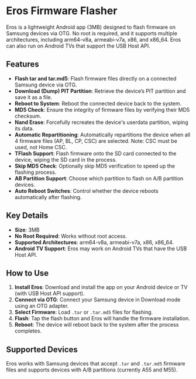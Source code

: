 # Eros Firmware Flasher

Eros is a lightweight Android app (3MB) designed to flash firmware on Samsung devices via OTG. No root is required, and it supports multiple architectures, including arm64-v8a, armeabi-v7a, x86, and x86_64. Eros can also run on Android TVs that support the USB Host API.

## Features

- **Flash tar and tar.md5**: Flash firmware files directly on a connected Samsung device via OTG.
- **Download (Dump) PIT Partition**: Retrieve the device’s PIT partition and save it as a file.
- **Reboot to System**: Reboot the connected device back to the system.
- **MD5 Check**: Ensure the integrity of firmware files by verifying their MD5 checksum.
- **Nand Erase**: Forcefully recreates the device's userdata partition, wiping its data.
- **Automatic Repartitioning**: Automatically repartitions the device when all 4 firmware files (AP, BL, CP, CSC) are selected. Note: CSC must be used, not Home CSC.
- **TFlash Support**: Flash firmware onto the SD card connected to the device, wiping the SD card in the process.
- **Skip MD5 Check**: Optionally skip MD5 verification to speed up the flashing process.
- **AB Partition Support**: Choose which partition to flash on A/B partition devices.
- **Auto Reboot Switches**: Control whether the device reboots automatically after flashing.

## Key Details

- **Size**: 3MB
- **No Root Required**: Works without root access.
- **Supported Architectures**: arm64-v8a, armeabi-v7a, x86, x86_64.
- **Android TV Support**: Eros may work on Android TVs that have the USB Host API.

## How to Use

1. **Install Eros**: Download and install the app on your Android device or TV (with USB Host API support).
2. **Connect via OTG**: Connect your Samsung device in Download mode using an OTG adapter.
3. **Select Firmware**: Load `.tar` or `.tar.md5` files for flashing.
4. **Flash**: Tap the flash button and Eros will handle the firmware installation.
5. **Reboot**: The device will reboot back to the system after the process completes.

## Supported Devices

Eros works with Samsung devices that accept `.tar` and `.tar.md5` firmware files and supports devices with A/B partitions (currently A55 and M55).
